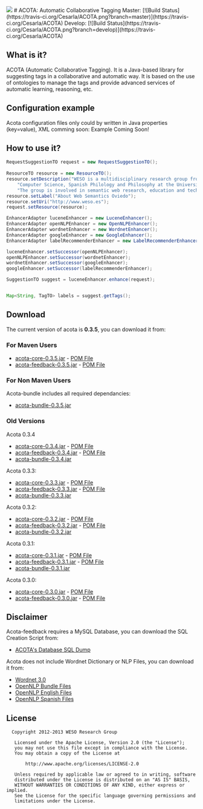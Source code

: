 <img src="http://weso.es/img/logo_acota_850.png">
# ACOTA:  Automatic Collaborative Tagging 
Master: [![Build Status](https://travis-ci.org/Cesarla/ACOTA.png?branch=master)](https://travis-ci.org/Cesarla/ACOTA)
Develop: [![Build Status](https://travis-ci.org/Cesarla/ACOTA.png?branch=develop)](https://travis-ci.org/Cesarla/ACOTA)


## What is it? ##
ACOTA (Automatic Collaborative Tagging). It is a Java-based library for suggesting 
tags in a collaborative and automatic way. It is based on the use of ontologies to 
manage the tags and provide advanced services of automatic learning, reasoning, etc. 


## Configuration example ##
Acota configuration files only could by written in Java properties (key=value), XML 
comming soon:
Example Coming Soon!

## How to use it? ##

```java
RequestSuggestionTO request = new RequestSuggestionTO();
	
ResourceTO resource = new ResourceTO();
resource.setDescription("WESO is a multidisciplinary research group from the Department of" +
	"Computer Science, Spanish Philology and Philosophy at the University of Oviedo, " +
	"The group is involved in semantic web research, education and technology transfer.");
resource.setLabel("About Web Semantics Oviedo");
resource.setUri("http://www.weso.es");
request.setResource(resource);

EnhancerAdapter luceneEnhancer = new LuceneEnhancer();
EnhancerAdapter openNLPEnhancer = new OpenNLPEnhancer();
EnhancerAdapter wordnetEnhancer = new WordnetEnhancer();
EnhancerAdapter googleEnhancer = new GoogleEnhancer();
EnhancerAdapter labelRecommenderEnhancer = new LabelRecommenderEnhancer();

luceneEnhancer.setSuccessor(openNLPEnhancer);
openNLPEnhancer.setSuccessor(wordnetEnhancer);
wordnetEnhancer.setSuccessor(googleEnhancer);
googleEnhancer.setSuccessor(labelRecommenderEnhancer);

SuggestionTO suggest = luceneEnhancer.enhance(request);


Map<String, TagTO> labels = suggest.getTags();
```

## Download ##
The current version of acota is **0.3.5**, you can download it from:
### For Maven Users
 * [acota-core-0.3.5.jar](http://156.35.82.101:7000/downloads/acota/0.3.5/core/acota-core-0.3.5.jar "Download acota-feedback-0.3.5.jar") - [POM File](http://156.35.82.101:7000/downloads/acota/0.3.5/core/acota-core-0.3.5.pom "Download acota-feedback-0.3.5.pom")
 * [acota-feedback-0.3.5.jar](http://156.35.82.101:7000/downloads/acota/0.3.5/feedback/acota-feedback-0.3.5.jar "Download acota-feedback-0.3.5.jar") - [POM File](http://156.35.82.101:7000/downloads/acota/0.3.5/feedback/acota-feedback-0.3.5.pom "Download acota-feedback-0.3.5.pom")

### For Non Maven Users
Acota-bundle includes all required dependancies:

 * [acota-bundle-0.3.5.jar](http://156.35.82.101:7000/downloads/acota/0.3.5/bundle/acota-bundle-0.3.5.jar "Download acota-bundle-0.3.5.jar")

### Old Versions
Acota 0.3.4
 * [acota-core-0.3.4.jar](http://156.35.82.101:7000/downloads/acota/0.3.4/core/acota-core-0.3.4.jar "Download acota-feedback-0.3.4.jar") - [POM File](http://156.35.82.101:7000/downloads/acota/0.3.4/core/acota-core-0.3.4.pom "Download acota-feedback-0.3.4.pom")
 * [acota-feedback-0.3.4.jar](http://156.35.82.101:7000/downloads/acota/0.3.4/feedback/acota-feedback-0.3.4.jar "Download acota-feedback-0.3.4.jar") - [POM File](http://156.35.82.101:7000/downloads/acota/0.3.4/feedback/acota-feedback-0.3.4.pom "Download acota-feedback-0.3.4.pom")
 * [acota-bundle-0.3.4.jar](http://156.35.82.101:7000/downloads/acota/0.3.4/bundle/acota-bundle-0.3.4.jar "Download acota-bundle-0.3.4.jar")

Acota 0.3.3:
 * [acota-core-0.3.3.jar](http://156.35.82.101:7000/downloads/acota/0.3.3/core/acota-core-0.3.3.jar "Download acota-feedback-0.3.3.jar") - [POM File](http://156.35.82.101:7000/downloads/acota/0.3.3/core/acota-core-0.3.3.pom "Download acota-feedback-0.3.3.pom")
 * [acota-feedback-0.3.3.jar](http://156.35.82.101:7000/downloads/acota/0.3.3/feedback/acota-feedback-0.3.3.jar "Download acota-feedback-0.3.3.jar") - [POM File](http://156.35.82.101:7000/downloads/acota/0.3.3/feedback/acota-feedback-0.3.3.pom "Download acota-feedback-0.3.3.pom")
 * [acota-bundle-0.3.3.jar](http://156.35.82.101:7000/downloads/acota/0.3.3/bundle/acota-bundle-0.3.3.jar "Download acota-bundle-0.3.3.jar")

Acota 0.3.2:
 * [acota-core-0.3.2.jar](http://156.35.82.101:7000/downloads/acota/0.3.2/core/acota-core-0.3.2.jar "Download acota-feedback-0.3.2.jar") - [POM File](http://156.35.82.101:7000/downloads/acota/0.3.2/core/acota-core-0.3.2.pom "Download acota-feedback-0.3.2.pom")
 * [acota-feedback-0.3.2.jar](http://156.35.82.101:7000/downloads/acota/0.3.2/feedback/acota-feedback-0.3.2.jar "Download acota-feedback-0.3.2.jar") - [POM File](http://156.35.82.101:7000/downloads/acota/0.3.2/feedback/acota-feedback-0.3.2.pom "Download acota-feedback-0.3.2.pom")
 * [acota-bundle-0.3.2.jar](http://156.35.82.101:7000/downloads/acota/0.3.2/bundle/acota-bundle-0.3.2.jar "Download acota-bundle-0.3.2.jar")

Acota 0.3.1:
 * [acota-core-0.3.1.jar](http://156.35.82.101:7000/downloads/acota/0.3.1/core/acota-core-0.3.1.jar "Download acota-feedback-0.3.1.jar") - [POM File](http://156.35.82.101:7000/downloads/acota/0.3.1/core/acota-core-0.3.1.pom "Download acota-feedback-0.3.1.pom")
 * [acota-feedback-0.3.1.jar](http://156.35.82.101:7000/downloads/acota/0.3.1/feedback/acota-feedback-0.3.1.jar "Download acota-feedback-0.3.1.jar") - [POM File](http://156.35.82.101:7000/downloads/acota/0.3.1/feedback/acota-feedback-0.3.1.pom "Download acota-feedback-0.3.1.pom")
 * [acota-bundle-0.3.1.jar](http://156.35.82.101:7000/downloads/acota/0.3.1/bundle/acota-bundle-0.3.1.jar "Download acota-bundle-0.3.1.jar")

Acota 0.3.0:
 * [acota-core-0.3.0.jar](http://156.35.82.101:7000/downloads/acota/0.3.0/core/acota-core-0.3.0.jar "Download acota-feedback-0.3.0.jar") - [POM File](http://156.35.82.101:7000/downloads/acota/0.3.0/core/acota-core-0.3.0.pom "Download acota-feedback-0.3.0.pom")
 * [acota-feedback-0.3.0.jar](http://156.35.82.101:7000/downloads/acota/0.3.0/feedback/acota-feedback-0.3.0.jar "Download acota-feedback-0.3.0.jar") - [POM File](http://156.35.82.101:7000/downloads/acota/0.3.0/feedback/acota-feedback-0.3.0.pom "Download acota-feedback-0.3.0.pom")

## Disclaimer
Acota-feedback requires a MySQL Database, you can download the SQL Creation Script from:
 * [ACOTA's Database SQL Dump](http://156.35.82.101:7000/downloads/acota/utils/acota.sql "ACOTA's Database SQL Dump")

Acota does not include Wordnet Dictionary or NLP Files, you can download it from:
 * [Wordnet 3.0](http://wordnetcode.princeton.edu/3.0/WNdb-3.0.tar.gz "Download Wordnet 3.0 Dict Files")
 * [OpenNLP Bundle Files](http://156.35.82.101:7000/downloads/acota/utils/open_nlp.zip "OpenNLP Bundle Files")
 * [OpenNLP English Files](http://156.35.82.101:7000/downloads/acota/utils/open_nlp/es.zip "OpenNLP English Files")
 * [OpenNLP Spanish Files](http://156.35.82.101:7000/downloads/acota/utils/open_nlp/en.zip "OpenNLP Spanish Files")

## License

```
  Copyright 2012-2013 WESO Research Group

   Licensed under the Apache License, Version 2.0 (the "License");
   you may not use this file except in compliance with the License.
   You may obtain a copy of the License at

       http://www.apache.org/licenses/LICENSE-2.0

   Unless required by applicable law or agreed to in writing, software
   distributed under the License is distributed on an "AS IS" BASIS,
   WITHOUT WARRANTIES OR CONDITIONS OF ANY KIND, either express or implied.
   See the License for the specific language governing permissions and
   limitations under the License.
```

